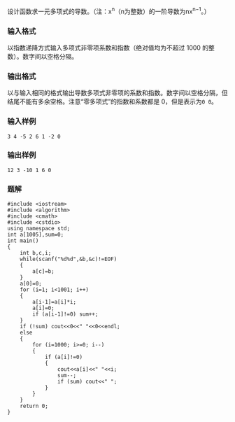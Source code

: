 设计函数求一元多项式的导数。（注：x<sup>n</sup>（n为整数）的一阶导数为nx<sup>n−1</sup>。）
### 输入格式
以指数递降方式输入多项式非零项系数和指数（绝对值均为不超过 1000 的整数）。数字间以空格分隔。
### 输出格式
以与输入相同的格式输出导数多项式非零项的系数和指数。数字间以空格分隔，但结尾不能有多余空格。注意“零多项式”的指数和系数都是 0，但是表示为`0 0`。
### 输入样例
```
3 4 -5 2 6 1 -2 0
```
### 输出样例
```
12 3 -10 1 6 0
```

### 题解
```
#include <iostream>
#include <algorithm>
#include <cmath>
#include <cstdio>
using namespace std;
int a[1005],sum=0;
int main()
{
    int b,c,i;
    while(scanf("%d%d",&b,&c)!=EOF)
    {
        a[c]=b;
    }
    a[0]=0;
    for (i=1; i<1001; i++)
    {
        a[i-1]=a[i]*i;
        a[i]=0;
        if (a[i-1]!=0) sum++;
    }
    if (!sum) cout<<0<<" "<<0<<endl;
    else
    {
        for (i=1000; i>=0; i--)
        {
            if (a[i]!=0)
            {
                cout<<a[i]<<" "<<i;
                sum--;
                if (sum) cout<<" ";
            }
        }
    }
    return 0;
}
```
